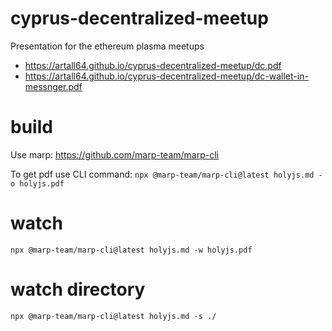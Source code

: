 # cyprus-decentralized-meetup
Presentation for the ethereum plasma meetups

- https://artall64.github.io/cyprus-decentralized-meetup/dc.pdf
- https://artall64.github.io/cyprus-decentralized-meetup/dc-wallet-in-messnger.pdf


# build
Use marp: https://github.com/marp-team/marp-cli

To get pdf use CLI command:
`npx @marp-team/marp-cli@latest holyjs.md -o holyjs.pdf`

# watch
`npx @marp-team/marp-cli@latest holyjs.md -w holyjs.pdf`

# watch directory
`npx @marp-team/marp-cli@latest holyjs.md -s ./`


